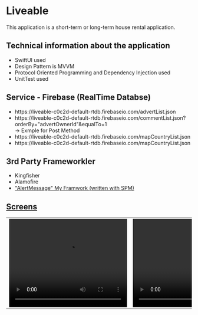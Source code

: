 

# Liveable
This application is a short-term or long-term house rental application.

## Technical information about the application
<ul>
  <li>SwiftUI used</li>
  <li>Design Pattern is MVVM</li>
  <li>Protocol Oriented Programming and Dependency Injection used</li>
  <li>UnitTest used</li>
</ul>

## Service - Firebase (RealTime Databse)

<ul>
  <li>https://liveable-c0c2d-default-rtdb.firebaseio.com/advertList.json</li>
  <li>https://liveable-c0c2d-default-rtdb.firebaseio.com/commentList.json?orderBy="advertOwnerId"&equalTo=1</li> -> Exmple for Post Method
  <li>https://liveable-c0c2d-default-rtdb.firebaseio.com/mapCountryList.json</li>
  <li>https://liveable-c0c2d-default-rtdb.firebaseio.com/mapCountryList.json</li>
</ul>

## 3rd Party Frameworkler
<ul>
  <li> Kingfisher </li>
  <li> Alamofire </li>
  <li><a href="https://github.com/engingulek/AlertMessage"> "AlertMessage"  My Framwork (written with SPM)</li>
</ul>





## Screens

 <table style"float:right;">
 <tr>
   <td> <video width="320" height="240" src = "https://github.com/engingulek/Liveable/assets/74055938/791fb7b3-2733-4f4c-8e18-f506daabba82"> </td>
   <td>  <video width="320" height="240" src = "https://github.com/engingulek/Liveable/assets/74055938/8abc4192-c687-4718-9833-7ef50d686b07">   </td>
   <td>  <video width="320" height="240" src = "https://github.com/engingulek/Liveable/assets/74055938/5be197c1-3db2-43f1-bc5d-b173c8849f74">   </td>

 </tr>

 </table>


